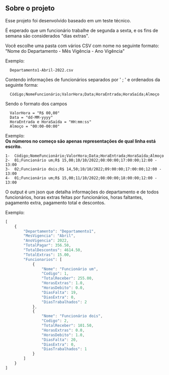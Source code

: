 <h2> 
  Sobre o projeto
</h2>

<p> 
  Esse projeto foi desenvolvido baseado em um teste técnico. 
</p> 

<p>
  É esperado que um funcionário trabalhe de segunda a sexta, e os fins de semana são considerados "dias extras".
</p>

<p> 
  Você escolhe uma pasta com vários CSV com nome no seguinte formato: 
  </br>
  "Nome do Departamento - Mês Vigência - Ano Vigência"
</p>

<p>
  Exemplo:
</p>

```
  Departamento1-Abril-2022.csv
```

<p> 
  Contendo informações de funcionários separados por ' ; ' e ordenados da seguinte forma: 
</p>

```
  Código;NomeFuncionário;ValorHora;Data;HoraEntrada;HoraSaída;Almoço
```

<p>
    Sendo o formato dos campos 
</p>

```
  ValorHora = "R$ 00,00"
  Data = "dd-MM-yyyy"
  HoraEntrada e HoraSaída = "HH:mm:ss"
  Almoço = "00:00-00:00"
```

<p>
  Exemplo:
  </br>
  <b>Os números no começo são apenas representações de qual linha está escrito.</b>
</p>

```
1-  Código;NomeFuncionário;ValorHora;Data;HoraEntrada;HoraSaída;Almoço
2-  01;Funcionário um;R$ 15,00;10/10/2022;08:00:00;17:00:00;12:00 - 13:00
3-  02;Funcionário dois;R$ 14,50;10/10/2022;09:00:00;17:00:00;12:00 - 13:00
4-  01;Funcionário um;R$ 15,00;11/10/2022;08:00:00;18:00:00;12:00 - 13:00
```

<p>
  O output é um json que detalha informações do departamento e de todos funcionários, horas extras feitas por funcionários, horas faltantes, pagamento extra, pagamento total e descontos.
</p>


<p> 
  Exemplo:
</p>

```javascript
[
    {
        "Departamento": "Departamento1",
        "MesVigencia": "Abril",
        "AnoVigencia": 2022,
        "TotalPagar": 356.50,
        "TotalDescontos": 4614.50,
        "TotalExtras": 15.00,
        "Funcionarios": [
            {
                "Nome": "Funcionário um",
                "Codigo": 1,
                "TotalReceber": 255.00,
                "HorasExtras": 1.0,
                "HorasDebito": 0.0,
                "DiasFalta": 19,
                "DiasExtra": 0,
                "DiasTrabalhados": 2
            },
            {
                "Nome": "Funcionário dois",
                "Codigo": 2,
                "TotalReceber": 101.50,
                "HorasExtras": 0.0,
                "HorasDebito": 1.0,
                "DiasFalta": 20,
                "DiasExtra": 0,
                "DiasTrabalhados": 1
            }
        ]
    }
]
```
